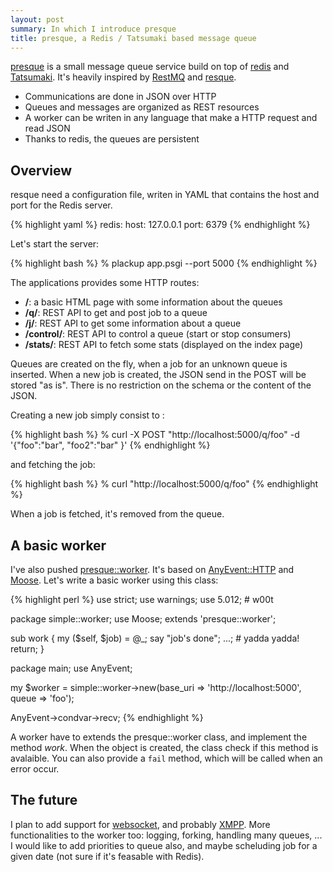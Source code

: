 ```yaml
---
layout: post
summary: In which I introduce presque
title: presque, a Redis / Tatsumaki based message queue
---
```


[presque](http://github.com/franckcuny/presque/tree/) is a small message queue service build on top of [redis](http://code.google.com/p/redis/) and [Tatsumaki](http://search.cpan.org/perldoc?Tatsumaki). It's heavily inspired by [RestMQ](http://github.com/gleicon/restmq) and [resque](http://github.com/defunkt/resque).

* Communications are done in JSON over HTTP
* Queues and messages are organized as REST resources
* A worker can be writen in any language that make a HTTP request and read JSON
* Thanks to redis, the queues are persistent

## Overview

resque need a configuration file, writen in YAML that contains the host and port for the Redis server.

{% highlight yaml %}
redis:
    host: 127.0.0.1
    port: 6379
{% endhighlight %}

Let's start the server:

{% highlight bash %}
% plackup app.psgi --port 5000
{% endhighlight %}

The applications provides some HTTP routes:

* **/**: a basic HTML page with some information about the queues
* **/q/**: REST API to get and post job to a queue
* **/j/**: REST API to get some information about a queue
* **/control/**: REST API to control a queue (start or stop consumers)
* **/stats/**: REST API to fetch some stats (displayed on the index page)

Queues are created on the fly, when a job for an unknown queue is inserted. When a new job is created, the JSON send in the POST will be stored "as is". There is no restriction on the schema or the content of the JSON.

Creating a new job simply consist to :

{% highlight bash %}
% curl -X POST "http://localhost:5000/q/foo" -d '{"foo":"bar", "foo2":"bar" }'
{% endhighlight %}

and fetching the job:

{% highlight bash %}
% curl "http://localhost:5000/q/foo"
{% endhighlight %}

When a job is fetched, it's removed from the queue.

## A basic worker

I've also pushed [presque::worker](http://git.lumberjaph.net/p5-presque-worker.git/). It's based on [AnyEvent::HTTP](http://search.cpan.org/perldoc?AnyEvent::HTTP) and [Moose](http://search.cpan.org/perldoc?Moose). Let's write a basic worker using this class:

{% highlight perl %}
use strict;
use warnings;
use 5.012;    # w00t

package simple::worker;
use Moose;
extends 'presque::worker';

sub work {
    my ($self, $job) = @_;
    say "job's done";
    ...;      # yadda yadda!
    return;
}

package main;
use AnyEvent;

my $worker =
    simple::worker->new(base_uri => 'http://localhost:5000', queue => 'foo');

AnyEvent->condvar->recv;
{% endhighlight %}

A worker have to extends the presque::worker class, and implement the method *work*. When the object is created, the class check if this method is avalaible. You can also provide a `fail` method, which will be called when an error occur.

## The future

I plan to add support for [websocket](http://en.wikipedia.org/wiki/WebSocket), and probably [XMPP](http://en.wikipedia.org/wiki/Xmpp). More functionalities to the worker too: logging, forking, handling many queues, ... I would like to add priorities to queue also, and maybe scheluding job for a given date (not sure if it's feasable with Redis).
